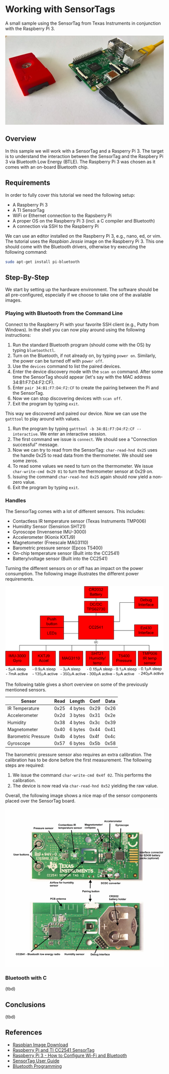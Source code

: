 # Working with SensorTags

A small sample using the SensorTag from Texas Instruments in conjunction with the Raspberry Pi 3.

![SensorTag with Raspberry Pi 3](images/bare.jpg)

## Overview

In this sample we will work with a SensorTag and a Rasperry Pi 3. The target is to understand the interaction between the SensorTag and the Raspbery Pi 3 via Bluetooth Low Energy (BTLE). The Raspberry Pi 3 was chosen as it comes with an on-board Bluetooth chip.

## Requirements

In order to fully cover this tutorial we need the following setup:

* A Raspberry Pi 3
* A TI SensorTag
* WiFi or Ethernet connection to the Rapsberry Pi
* A proper OS on the Raspberry Pi 3 (incl. a C compiler and Bluetooth)
* A connection via SSH to the Raspberry Pi

We can use an editor installed on the Raspberry Pi 3, e.g., nano, ed, or vim. The tutorial uses the *Raspbian Jessie* image on the Raspberry Pi 3. This one should come with the Bluetooth drivers, otherwise try executing the following command:

```bash
sudo apt-get install pi-bluetooth
```

## Step-By-Step

We start by setting up the hardware environment. The software should be all pre-configured, especially if we choose to take one of the available images.

### Playing with Bluetooth from the Command Line

Connect to the Raspberry Pi with your favorite SSH client (e.g., Putty from Windows). In the shell you can now play around using the following instructions:

1. Run the standard Bluetooth program (should come with the OS) by typing `bluetoothctl`.
2. Turn on the Bluetooth, if not already on, by typing `power on`. Similarly, the power can be turned off with `power off`.
3. Use the `devices` command to list the paired devices.
4. Enter the device discovery mode with the `scan on` command. After some time the SensorTag should appear (let's say with the MAC address 34:B1:F7:D4:F2:CF).
5. Enter `pair 34:B1:F7:D4:F2:CF` to create the pairing between the Pi and the SensorTag.
6. Now we can stop discovering devices with `scan off`.
7. Exit the program by typing `exit`.

This way we discovered and paired our device. Now we can use the `gatttool` to play around with values.

1. Run the program by typing `gatttool -b 34:B1:F7:D4:F2:CF --interactive`. We enter an interactive session.
2. The first command we issue is `connect`. We should see a "Connection successful" message.
3. Now we can try to read from the SensorTag: `char-read-hnd 0x25` uses the handle 0x25 to read data from the thermometer. We should see some zeros.
4. To read some values we need to turn on the thermometer. We issue `char-write-cmd 0x29 01` to turn the thermometer sensor at 0x29 on.
5. Issuing the command `char-read-hnd 0x25` again should now yield a non-zero value.
6. Exit the program by typing `exit`.

### Handles

The SensorTag comes with a lot of different sensors. This includes:

* Contactless IR temperature sensor (Texas Instruments TMP006)
* Humidity Sensor (Sensirion SHT21)
* Gyroscope (Invensense IMU-3000)
* Accelerometer (Kionix KXTJ9)
* Magnetometer (Freescale MAG3110)
* Barometric pressure sensor (Epcos T5400)
* On-chip temperature sensor (Built into the CC2541)
* Battery/voltage sensor (Built into the CC2541)

Turning the different sensors on or off has an impact on the power consumption. The following image illustrates the different power requirements.

![SensorTag Power](images/sensor-power.png)

The following table gives a short overview on some of the previously mentioned sensors.

| Sensor              | Read | Length  | Conf | Data |
| ------------------- | ---- | ------- | ---- | ---- |
| IR Temperature      | 0x25 | 4 bytes | 0x29 | 0x26 |
| Accelerometer       | 0x2d | 3 bytes | 0x31 | 0x2e |
| Humidity            | 0x38 | 4 bytes | 0x3c | 0x39 |
| Magnetometer        | 0x40 | 6 bytes | 0x44 | 0x41 |
| Barometric Pressure | 0x4b | 4 bytes | 0x4f | 0x4c |
| Gyroscope           | 0x57 | 6 bytes | 0x5b | 0x58 |

The barometric pressure sensor also requires an extra calibration. The calibration has to be done before the first measurement. The following steps are required:

1. We issue the command `char-write-cmd 0x4f 02`. This performs the calibration.
2. The device is now read via `char-read-hnd 0x52` yielding the raw value.

Overall, the following image shows a nice map of the sensor components placed over the SensorTag board.

![SensorTag Hardware](images/hardware.png)

### Bluetooth with C

(tbd)

## Conclusions

(tbd)

## References

* [Raspbian Image Download](https://www.raspberrypi.org/downloads/raspbian/)
* [Raspberry Pi and TI CC2541 SensorTag](http://mike.saunby.net/2013/04/raspberry-pi-and-ti-cc2541-sensortag.html)
* [Raspberry Pi 3 - How to Configure Wi-Fi and Bluetooth](https://www.maker.io/en/blogs/raspberry-pi-3-how-to-configure-wi-fi-and-bluetooth/03fcd2a252914350938d8c5471cf3b63)
* [SensorTag User Guide](http://processors.wiki.ti.com/index.php/SensorTag_User_Guide)
* [Bluetooth Programming](https://people.csail.mit.edu/albert/bluez-intro/c404.html)